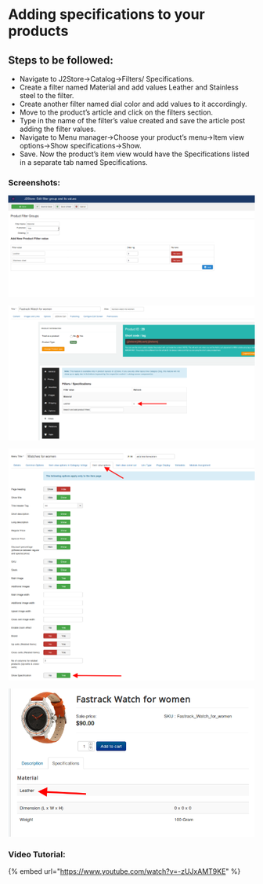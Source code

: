 # Adding specifications to your products

## Steps to be followed: <a id="steps-to-be-followed"></a>

* Navigate to J2Store-&gt;Catalog-&gt;Filters/ Specifications.
* Create a filter named Material and add values Leather and Stainless steel to the filter.
* Create another filter named dial color and add values to it accordingly.
* Move to the product’s article and click on the filters section. 
* Type in the name of the filter’s value created and save the article post adding the filter values.
* Navigate to Menu manager-&gt;Choose your product’s menu-&gt;Item view options-&gt;Show specifications-&gt;Show.
* Save. Now the product’s item view would have the Specifications listed in a separate tab named Specifications.

### Screenshots: <a id="screenshots"></a>

   

![Creating filters](https://raw.githubusercontent.com/j2store/doc-images/master/catalog/adding-specs-to-pro/creatingfilters.png)

![Specifications to product](https://raw.githubusercontent.com/j2store/doc-images/master/catalog/adding-specs-to-pro/specstoproduct.png)

![Menu settings](https://raw.githubusercontent.com/j2store/doc-images/master/catalog/adding-specs-to-pro/settingsinmenu.png)

![Frontend](https://raw.githubusercontent.com/j2store/doc-images/master/catalog/adding-specs-to-pro/specsinfront.png)

### Video Tutorial: <a id="video-tutorial"></a>

{% embed url="https://www.youtube.com/watch?v=-zUJxAMT9KE" %}



